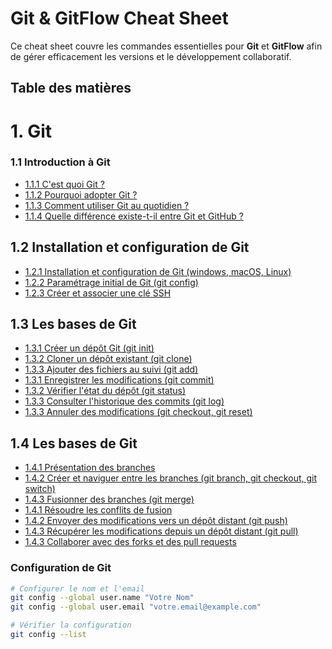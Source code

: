 # Git & GitFlow Cheat Sheet

Ce cheat sheet couvre les commandes essentielles pour **Git** et **GitFlow** afin de gérer efficacement les versions et le développement collaboratif.

## Table des matières

# 1. Git
### 1.1 Introduction à Git

   - [1.1.1 C'est quoi Git ? ](introduction-a-git.md)
   - [1.1.2 Pourquoi adopter Git ? ](introduction-a-git.md)
   - [1.1.3 Comment utiliser Git au quotidien ?](introduction-a-git.md)
   - [1.1.4 Quelle différence existe-t-il entre Git et GitHub ?](git/introduction-a-git.md)

## 1.2 Installation et configuration de Git

   - [1.2.1 Installation et configuration de Git (windows, macOS, Linux)](installation-et-configuration-de-git.md)
   - [1.2.2 Paramétrage initial de Git (git config)](installation-et-configuration-de-git.md)
   - [1.2.3 Créer et associer une clé SSH](installation-et-configuration-de-git.md)

## 1.3 Les bases de Git

   - [1.3.1 Créer un dépôt Git (git init)](.git/configuration-de-git.md)
   - [1.3.2 Cloner un dépôt existant (git clone) ](#commandes-de-base)
   - [1.3.3 Ajouter des fichiers au suivi (git add)](#travailler-avec-des-branches)
   - [1.3.1 Enregistrer les modifications (git commit)](.git/configuration-de-git.md)
   - [1.3.2 Vérifier l'état du dépôt (git status) ](#commandes-de-base)
   - [1.3.3 Consulter l'historique des commits (git log)](#travailler-avec-des-branches)
   - [1.3.3 Annuler des modifications (git checkout, git reset)](#travailler-avec-des-branches)


## 1.4 Les bases de Git

   - [1.4.1 Présentation des branches](.git/configuration-de-git.md)
   - [1.4.2 Créer et naviguer entre les branches (git branch, git checkout, git switch) ](#commandes-de-base)
   - [1.4.3 Fusionner des branches (git merge)](#travailler-avec-des-branches)
   - [1.4.1 Résoudre les conflits de fusion](.git/configuration-de-git.md)
   - [1.4.2 Envoyer des modifications vers un dépôt distant (git push)](#commandes-de-base)
   - [1.4.3 Récupérer les modifications depuis un dépôt distant (git pull)](#travailler-avec-des-branches)
   - [1.4.3 Collaborer avec des forks et des pull requests](#travailler-avec-des-branches)

### Configuration de Git
```bash
# Configurer le nom et l'email
git config --global user.name "Votre Nom"
git config --global user.email "votre.email@example.com"

# Vérifier la configuration
git config --list
